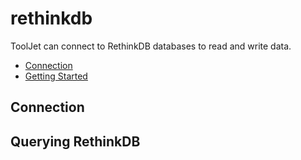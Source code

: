 
# rethinkdb

ToolJet can connect to RethinkDB databases to read and write data. 

- [Connection](#connection)
- [Getting Started](#querying-rethinkdb)

## Connection

## Querying RethinkDB